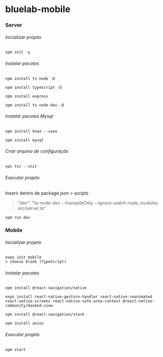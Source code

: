 # bluelab-mobile

### Server
###### Inicializar projeto
```console
npm init -y
```

###### Instalar pacotes
```console
npm install ts-node -D

npm install typescript -D

npm install express

npm install ts-node-dev -D
```

###### Instalar pacotes Mysql
```console
npm install knex --save

npm install mysql
```

###### Criar arquivo de configuração
```console
npx tsc --init
```

###### Executar projeto

Inserir dentro de package.json > scripts
>"dev": "ts-node-dev --transpileOnly --ignore-watch node_modules src/server.ts" 

```console
npm run dev
```

### Mobile
###### Inicializar projeto
```console
expo init mobile
> choose blank (TypeScript)
```

###### Instalar pacotes
```console
npm install @react-navigation/native

expo install react-native-gesture-handler react-native-reanimated react-native-screens react-native-safe-area-context @react-native-community/masked-view

npm install @react-navigation/stack

npm install axios
```

###### Executar projeto

```console
npm start
```

 
